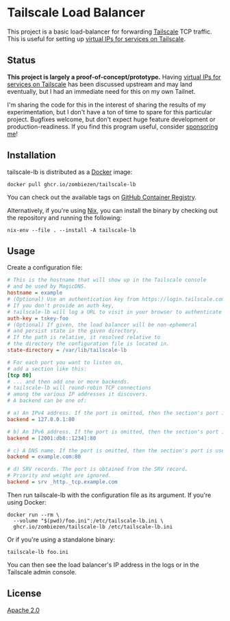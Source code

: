 # Tailscale Load Balancer

This project is a basic load-balancer for forwarding [Tailscale][] TCP traffic.
This is useful for setting up [virtual IPs for services on Tailscale][].

[Tailscale]: https://tailscale.com/
[virtual IPs for services on Tailscale]: https://github.com/tailscale/tailscale/issues/465

## Status

**This project is largely a proof-of-concept/prototype.**
Having [virtual IPs for services on Tailscale][] has been discussed upstream
and may land eventually,
but I had an immediate need for this on my own Tailnet.

I'm sharing the code for this in the interest of
sharing the results of my experimentation,
but I don't have a ton of time to spare for this particular project.
Bugfixes welcome, but don't expect huge feature development or production-readiness.
If you find this program useful, consider [sponsoring me][]!

[sponsoring me]: https://github.com/sponsors/zombiezen

## Installation

tailscale-lb is distributed as a [Docker][] image:

```shell
docker pull ghcr.io/zombiezen/tailscale-lb
```

You can check out the available tags on [GitHub Container Registry][].

Alternatively, if you're using [Nix][], you can install the binary
by checking out the repository and running the following:

```shell
nix-env --file . --install -A tailscale-lb
```

[Docker]: https://www.docker.com/
[GitHub Container Registry]: https://github.com/zombiezen/tailscale-lb/pkgs/container/tailscale-lb
[Nix]: https://nixos.org/

## Usage

Create a configuration file:

```ini
# This is the hostname that will show up in the Tailscale console
# and be used by MagicDNS.
hostname = example
# (Optional) Use an authentication key from https://login.tailscale.com/admin/settings/keys
# If you don't provide an auth key,
# tailscale-lb will log a URL to visit in your browser to authenticate it.
auth-key = tskey-foo
# (Optional) If given, the load balancer will be non-ephemeral
# and persist state in the given directory.
# If the path is relative, it resolved relative to
# the directory the configuration file is located in.
state-directory = /var/lib/tailscale-lb

# For each port you want to listen on,
# add a section like this:
[tcp 80]
# ... and then add one or more backends.
# tailscale-lb will round-robin TCP connections
# among the various IP addresses it discovers.
# A backend can be one of:

# a) An IPv4 address. If the port is omitted, then the section's port is used.
backend = 127.0.0.1:80

# b) An IPv6 address. If the port is omitted, then the section's port is used.
backend = [2001:db8::1234]:80

# c) A DNS name. If the port is omitted, then the section's port is used.
backend = example.com:80

# d) SRV records. The port is obtained from the SRV record.
# Priority and weight are ignored.
backend = srv _http._tcp.example.com
```

Then run tailscale-lb with the configuration file as its argument.
If you're using Docker:

```shell
docker run --rm \
  --volume "$(pwd)/foo.ini":/etc/tailscale-lb.ini \
  ghcr.io/zombiezen/tailscale-lb /etc/tailscale-lb.ini
```

Or if you're using a standalone binary:

```shell
tailscale-lb foo.ini
```

You can then see the load balancer's IP address in the logs
or in the Tailscale admin console.

## License

[Apache 2.0](LICENSE)

